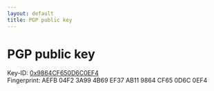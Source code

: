 ```yaml
---
layout: default
title: PGP public key
---
```


# PGP public key

Key-ID: [0x9864CF650D6C0EF4](/public-key.txt)  
Fingerprint: AEFB 04F2 3A99 4B69 EF37 AB11 9864 CF65 0D6C 0EF4
